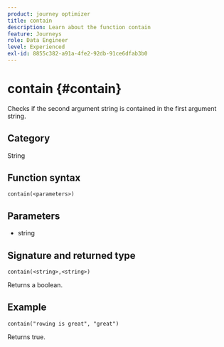 ```yaml
---
product: journey optimizer
title: contain
description: Learn about the function contain
feature: Journeys
role: Data Engineer
level: Experienced
exl-id: 8855c382-a91a-4fe2-92db-91ce6dfab3b0
---
```

# contain {#contain}

Checks if the second argument string is contained in the first argument string.

## Category

String

## Function syntax

`contain(<parameters>)`

## Parameters

* string

## Signature and returned type

`contain(<string>,<string>)`

Returns a boolean.

## Example

`contain("rowing is great", "great")`

Returns true.
